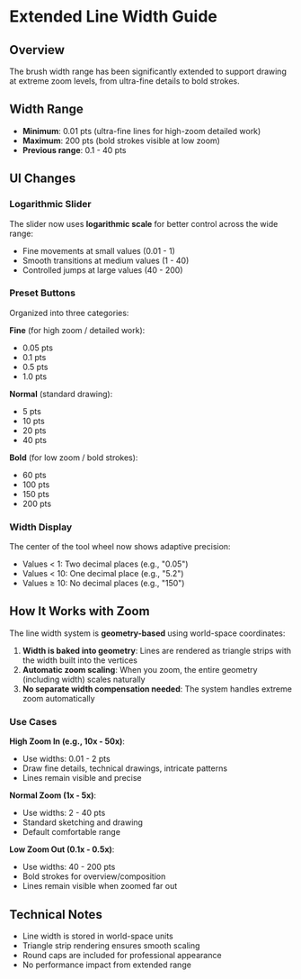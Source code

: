 # Extended Line Width Guide

## Overview
The brush width range has been significantly extended to support drawing at extreme zoom levels, from ultra-fine details to bold strokes.

## Width Range
- **Minimum**: 0.01 pts (ultra-fine lines for high-zoom detailed work)
- **Maximum**: 200 pts (bold strokes visible at low zoom)
- **Previous range**: 0.1 - 40 pts

## UI Changes

### Logarithmic Slider
The slider now uses **logarithmic scale** for better control across the wide range:
- Fine movements at small values (0.01 - 1)
- Smooth transitions at medium values (1 - 40)
- Controlled jumps at large values (40 - 200)

### Preset Buttons
Organized into three categories:

**Fine** (for high zoom / detailed work):
- 0.05 pts
- 0.1 pts
- 0.5 pts
- 1.0 pts

**Normal** (standard drawing):
- 5 pts
- 10 pts
- 20 pts
- 40 pts

**Bold** (for low zoom / bold strokes):
- 60 pts
- 100 pts
- 150 pts
- 200 pts

### Width Display
The center of the tool wheel now shows adaptive precision:
- Values < 1: Two decimal places (e.g., "0.05")
- Values < 10: One decimal place (e.g., "5.2")
- Values ≥ 10: No decimal places (e.g., "150")

## How It Works with Zoom

The line width system is **geometry-based** using world-space coordinates:

1. **Width is baked into geometry**: Lines are rendered as triangle strips with the width built into the vertices
2. **Automatic zoom scaling**: When you zoom, the entire geometry (including width) scales naturally
3. **No separate width compensation needed**: The system handles extreme zoom automatically

### Use Cases

**High Zoom In (e.g., 10x - 50x)**:
- Use widths: 0.01 - 2 pts
- Draw fine details, technical drawings, intricate patterns
- Lines remain visible and precise

**Normal Zoom (1x - 5x)**:
- Use widths: 2 - 40 pts
- Standard sketching and drawing
- Default comfortable range

**Low Zoom Out (0.1x - 0.5x)**:
- Use widths: 40 - 200 pts
- Bold strokes for overview/composition
- Lines remain visible when zoomed far out

## Technical Notes

- Line width is stored in world-space units
- Triangle strip rendering ensures smooth scaling
- Round caps are included for professional appearance
- No performance impact from extended range
